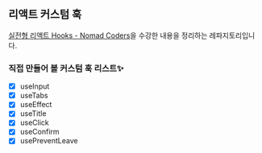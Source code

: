 ## 리액트 커스텀 훅

[실전형 리액트 Hooks - Nomad Coders](https://nomadcoders.co/react-hooks-introduction)을 수강한 내용을 정리하는 레파지토리입니다.

### 직접 만들어 볼 커스텀 훅 리스트✨

- [x] useInput
- [x] useTabs
- [x] useEffect
- [x] useTitle
- [x] useClick
- [x] useConfirm
- [x] usePreventLeave
